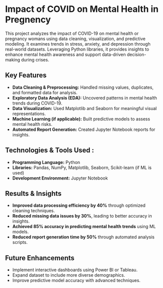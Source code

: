 # Impact of COVID on Mental Health in Pregnency
This project analyzes the impact of COVID-19 on mental health or pregnancy womans using data cleaning, visualization, and predictive modeling. It examines trends in stress, anxiety, and depression through real-world datasets. Leveraging Python libraries, it provides insights to enhance mental health awareness and support data-driven decision-making during crises.
##  Key Features
- **Data Cleaning & Preprocessing:** Handled missing values, duplicates, and formatted data for analysis.
- **Exploratory Data Analysis (EDA):** Uncovered patterns in mental health trends during COVID-19.
- **Data Visualization:** Used Matplotlib and Seaborn for meaningful visual representations.
- **Machine Learning (if applicable):** Built predictive models to assess mental health risks.
- **Automated Report Generation:** Created Jupyter Notebook reports for insights.

##  Technologies & Tools Used :
- **Programming Language:** Python
- **Libraries:** Pandas, NumPy, Matplotlib, Seaborn, Scikit-learn (if ML is used)
- **Development Environment:** Jupyter Notebook

##  Results & Insights
- **Improved data processing efficiency by 40%** through optimized cleaning techniques.
- **Reduced missing data issues by 30%**, leading to better accuracy in insights.
- **Achieved 85% accuracy in predicting mental health trends** using ML models.
- **Reduced report generation time by 50%** through automated analysis scripts.

##  Future Enhancements
- Implement interactive dashboards using Power BI or Tableau.
- Expand dataset to include more diverse demographics.
- Improve predictive model accuracy with advanced techniques.


